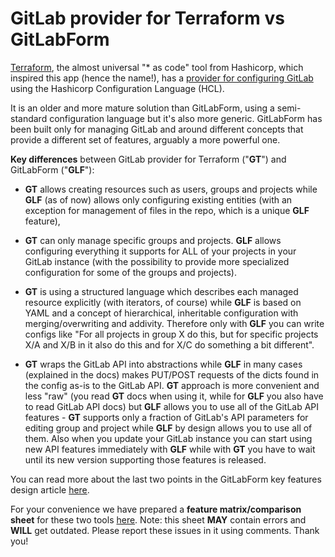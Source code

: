 # GitLab provider for Terraform vs GitLabForm

[Terraform](https://www.terraform.io/), the almost universal "* as code" tool from Hashicorp, which inspired
this app (hence the name!), has a [provider for configuring GitLab](https://www.terraform.io/docs/providers/gitlab/index.html)
using the Hashicorp Configuration Language (HCL).

It is an older and more mature solution than GitLabForm, using a semi-standard configuration language but it's also more
generic. GitLabForm has been built only for managing GitLab and around different concepts that provide a different
set of features, arguably a more powerful one.

**Key differences** between GitLab provider for Terraform ("**GT**") and GitLabForm ("**GLF**"):

* **GT** allows creating resources such as users, groups and projects while **GLF** (as of now) allows only configuring existing
entities (with an exception for management of files in the repo, which is a unique **GLF** feature),

* **GT** can only manage specific groups and projects. **GLF** allows configuring everything it supports for ALL of your projects
 in your GitLab instance (with the possibility to provide more specialized configuration for some of the groups and projects). 
 
* **GT** is using a structured language which describes each managed resource explicitly (with iterators, of course) while
 **GLF** is based on YAML and a concept of hierarchical, inheritable configuration with merging/overwriting and addivity.
 Therefore only with **GLF** you can write configs like "For all projects in group X do this, but for specific projects X/A 
 and X/B in it also do this and for X/C do something a bit different".

* **GT** wraps the GitLab API into abstractions while **GLF** in many cases (explained in the docs) makes PUT/POST requests of the dicts found 
 in the config as-is to the GitLab API. **GT** approach is more convenient and less "raw" (you read **GT** docs when using it, while
 for **GLF** you also have to read GitLab API docs) but **GLF** allows you to use all of the GitLab API features - **GT** supports only 
 a fraction of GitLab's API parameters for editing group and project while **GLF** by design allows you to use all of them.
 Also when you update your GitLab instance you can start using new API features immediately with **GLF** while with **GT** you
 have to wait until its new version supporting those features is released.

You can read more about the last two points in the GitLabForm key features design article [here](FEATURES_DESIGN.md).

For your convenience we have prepared a **feature matrix/comparison sheet** for these two tools [here](https://docs.google.com/spreadsheets/d/1CN8rhuK3vBiJ9whhbdVa56pQYKp26-V_s_S7qBtfQRM/edit#gid=0).
Note: this sheet **MAY** contain errors and **WILL** get outdated. Please report these issues in it using comments.
Thank you!
